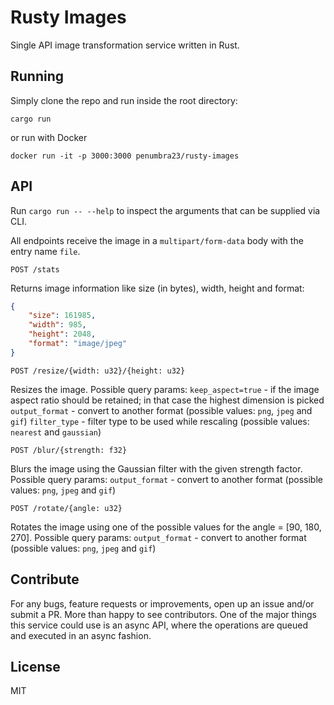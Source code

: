 # Rusty Images

Single API image transformation service written in Rust.

## Running

Simply clone the repo and run inside the root directory:
```
cargo run
```

or run with Docker

```
docker run -it -p 3000:3000 penumbra23/rusty-images
```

## API

Run `cargo run -- --help` to inspect the arguments that can be supplied via CLI.

All endpoints receive the image in a `multipart/form-data` body with the entry name `file`.

`POST /stats`

Returns image information like size (in bytes), width, height and format:
```json
{
    "size": 161985,
    "width": 985,
    "height": 2048,
    "format": "image/jpeg"
}
```

`POST /resize/{width: u32}/{height: u32}`

Resizes the image. Possible query params:
`keep_aspect=true` - if the image aspect ratio should be retained; in that case the highest dimension is picked
`output_format` - convert to another format (possible values: `png`, `jpeg` and `gif`)
`filter_type` - filter type to be used while rescaling (possible values: `nearest` and `gaussian`)

`POST /blur/{strength: f32}`

Blurs the image using the Gaussian filter with the given strength factor. Possible query params:
`output_format` - convert to another format (possible values: `png`, `jpeg` and `gif`)

`POST /rotate/{angle: u32}`

Rotates the image using one of the possible values for the angle = [90, 180, 270]. Possible query params:
`output_format` - convert to another format (possible values: `png`, `jpeg` and `gif`)

## Contribute

For any bugs, feature requests or improvements, open up an issue and/or submit a PR. More than happy to see contributors.
One of the major things this service could use is an async API, where the operations are queued and executed in an async fashion.

## License
MIT